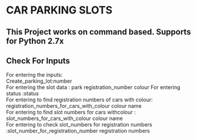 <h1>CAR PARKING SLOTS</h1>
<h2>This Project works on command based.
Supports for Python 2.7x </h2>
<h2>Check For Inputs</h2>
<p>For entering the inputs:<br>
Create_parking_lot:number<br>
For entering the slot data : park  registration_number colour <br<
For entering the leave position :leave number<br>
For entering status :status<br>
For entering to find registration numbers of cars with colour: registration_numbers_for_cars_with_colour colour name<br>
For entering to find slot numbers for cars withcolour : slot_numbers_for_cars_with_colour colour name<br>
For entering to check slot_numbers for registration numbers :slot_number_for_registration_number registration numbers</p>

   
